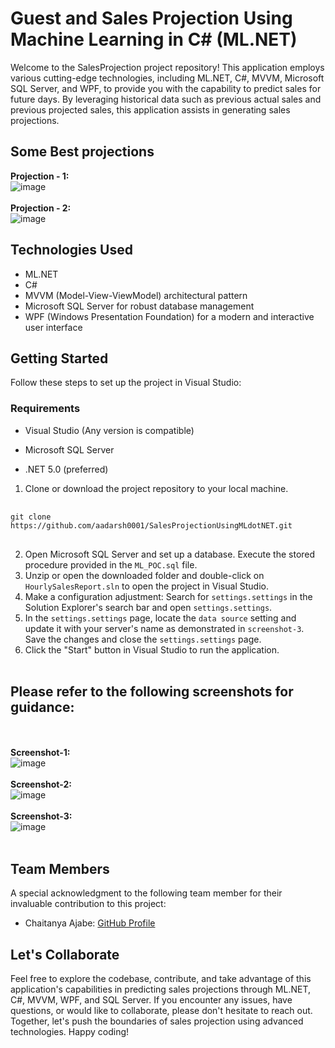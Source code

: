 # Guest and Sales Projection Using Machine Learning in C# (ML.NET)

Welcome to the SalesProjection project repository! This application employs various cutting-edge technologies, including ML.NET, C#, MVVM, Microsoft SQL Server, and WPF, to provide you with the capability to predict sales for future days. By leveraging historical data such as previous actual sales and previous projected sales, this application assists in generating sales projections.
     <br>
     
## Some Best projections
  **Projection - 1:** <br>
  ![image](https://github.com/aadarsh0001/SalesProjectionUsingMLdotNET/assets/117271222/99c01e95-2589-4327-a251-d14faf9cf387)
  <br> <br>
  **Projection - 2:** <br>
  ![image](https://github.com/aadarsh0001/SalesProjectionUsingMLdotNET/assets/117271222/183f597d-77d8-4a69-b6f6-b2a804b567f7)
    <br>

## Technologies Used

- ML.NET
- C#
- MVVM (Model-View-ViewModel) architectural pattern
- Microsoft SQL Server for robust database management
- WPF (Windows Presentation Foundation) for a modern and interactive user interface

## Getting Started

Follow these steps to set up the project in Visual Studio:

### Requirements

- Visual Studio (Any version is compatible)     <br>

- Microsoft SQL Server     <br>

- .NET 5.0 (preferred)     <br>


1. Clone or download the project repository to your local machine.
<pre> <code> 
git clone https://github.com/aadarsh0001/SalesProjectionUsingMLdotNET.git 
</code> </pre> 
2. Open Microsoft SQL Server and set up a database. Execute the stored procedure provided in the `ML_POC.sql` file.
3. Unzip or open the downloaded folder and double-click on `HourlySalesReport.sln` to open the project in Visual Studio.
4. Make a configuration adjustment: Search for `settings.settings` in the Solution Explorer's search bar and open `settings.settings`.
5. In the `settings.settings` page, locate the `data source` setting and update it with your server's name as demonstrated in `screenshot-3`. Save the changes and close the `settings.settings` page.
6. Click the "Start" button in Visual Studio to run the application.
<br> <br>
## Please refer to the following screenshots for guidance:
<br> <br>
    **Screenshot-1:** <br>
    ![image](https://github.com/aadarsh0001/SalesProjectionUsingMLdotNET/assets/117271222/bbffc772-8648-479b-a73a-c2fe49f544c4)
    <br> <br>
    **Screenshot-2:** <br>
    ![image](https://github.com/aadarsh0001/SalesProjectionUsingMLdotNET/assets/117271222/a05ceaef-84e5-4e92-bd6c-e78f89a428ac)
    <br> <br>
    **Screenshot-3:**<br>
    ![image](https://github.com/aadarsh0001/SalesProjectionUsingMLdotNET/assets/117271222/6ab88ef4-7c49-4548-99a3-52cb665e9385)
    <br> <br>


## Team Members

A special acknowledgment to the following team member for their invaluable contribution to this project:

- Chaitanya Ajabe: [GitHub Profile](https://github.com/LinUxTo5re)

## Let's Collaborate

Feel free to explore the codebase, contribute, and take advantage of this application's capabilities in predicting sales projections through ML.NET, C#, MVVM, WPF, and SQL Server. If you encounter any issues, have questions, or would like to collaborate, please don't hesitate to reach out. Together, let's push the boundaries of sales projection using advanced technologies. Happy coding!
